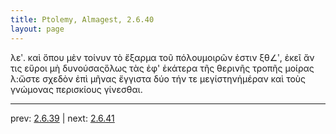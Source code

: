 ```yaml
---
title: Ptolemy, Almagest, 2.6.40
layout: page
---
```


λεʹ. καὶ ὅπου μὲν τοίνυν τὸ ἔξαρμα τοῦ πόλουμοιρῶν ἐστιν ξθ∠ʹ, ἐκεῖ ἄν τις εὕροι μὴ δυνούσαςὅλως τὰς ἐφ' ἑκάτερα τῆς θερινῆς τροπῆς μοίρας λ:ὥστε σχεδὸν ἐπὶ μῆνας ἔγγιστα δύο τήν τε μεγίστηνἡμέραν καὶ τοὺς γνώμονας περισκίους γίνεσθαι.

---

prev: [2.6.39](../2.6.39/) | next: [2.6.41](../2.6.41/)

